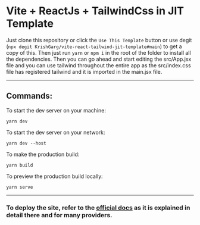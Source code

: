 # Vite + ReactJs + TailwindCss in JIT Template

Just clone this repository or click the `Use This Template` button or use degit (`npx degit KrishGarg/vite-react-tailwind-jit-template#main`) to get a copy of this. Then just run `yarn` or `npm i` in the root of the folder to install all the dependencies. Then you can go ahead and start editing the src/App.jsx file and you can use tailwind throughout the entire app as the src/index.css file has registered tailwind and it is imported in the main.jsx file.

---

## Commands:
To start the dev server on your machine:
```shell
yarn dev
```

To start the dev server on your network:
```shell
yarn dev --host
```

To make the production build:
```shell
yarn build
```

To preview the production build locally:
```shell
yarn serve
```

---

### To deploy the site, refer to the [official docs](https://vitejs.dev/guide/static-deploy.html) as it is explained in detail there and for many providers.
